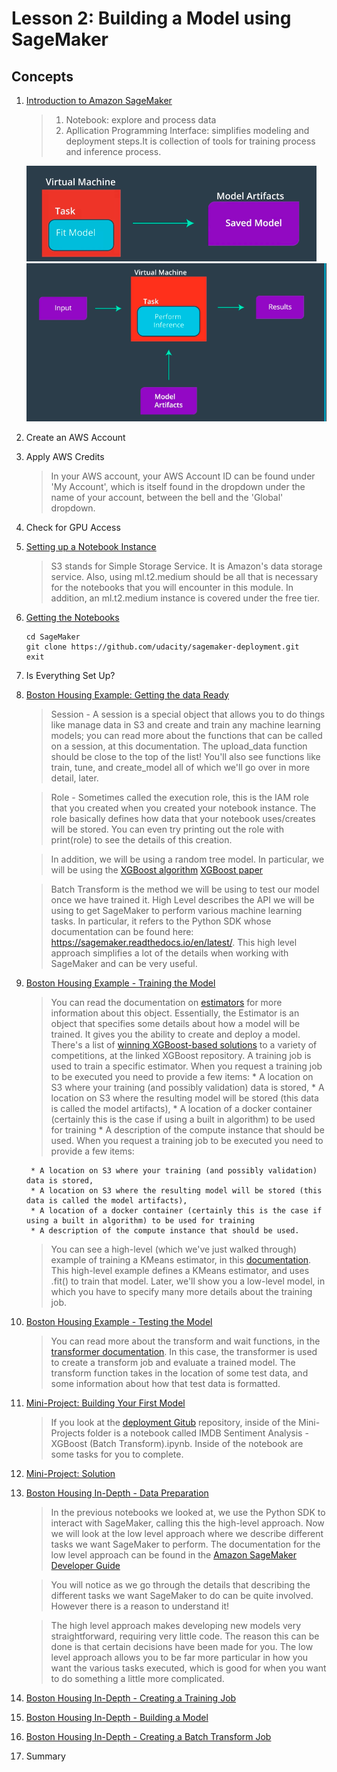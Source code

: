 # Lesson 2: Building a Model using SageMaker

## Concepts

1. [Introduction to Amazon SageMaker](https://www.youtube.com/watch?v=nJCc4_9-iAQ)
	> 1. Notebook: explore and process data
	> 1. Apllication Programming Interface: simplifies modeling and deployment steps.It is collection of tools for training process and inference process.

	![training](images/training.png)
	![inference](images/inference.png)
1. Create an AWS Account
1. Apply AWS Credits
	> In your AWS account, your AWS Account ID can be found under 'My Account', which is itself found in the dropdown under the name of your account, between the bell and the 'Global' dropdown.
1. Check for GPU Access
1. [Setting up a Notebook Instance](https://www.youtube.com/watch?v=TRUCNy5Eqjc)
	> S3 stands for Simple Storage Service. It is Amazon's data storage service.
	> Also, using ml.t2.medium should be all that is necessary for the notebooks that you will encounter in this module. In addition, an ml.t2.medium instance is covered under the free tier.
1. [Getting the Notebooks](https://www.youtube.com/watch?v=jqL74whe9yo)
	```
	cd SageMaker
	git clone https://github.com/udacity/sagemaker-deployment.git
	exit
	```
1. Is Everything Set Up?
1. [Boston Housing Example: Getting the data Ready](https://www.youtube.com/watch?v=78y5cTR-JxM)
	> Session - A session is a special object that allows you to do things like manage data in S3 and create and train any machine learning models; you can read more about the functions that can be called on a session, at this documentation. The upload_data function should be close to the top of the list! You'll also see functions like train, tune, and create_model all of which we'll go over in more detail, later.

	> Role - Sometimes called the execution role, this is the IAM role that you created when you created your notebook instance. The role basically defines how data that your notebook uses/creates will be stored. You can even try printing out the role with print(role) to see the details of this creation.

	> In addition, we will be using a random tree model. In particular, we will be using the [XGBoost algorithm](https://xgboost.readthedocs.io/en/latest/)
	[XGBoost paper](https://s3.amazonaws.com/video.udacity-data.com/topher/2018/November/5bfdf09f_xgboost/xgboost.pdf)

	> Batch Transform is the method we will be using to test our model once we have trained it. 
	> High Level describes the API we will be using to get SageMaker to perform various machine learning tasks. In particular, it refers to the Python SDK whose documentation can be found here: https://sagemaker.readthedocs.io/en/latest/. This high level approach simplifies a lot of the details when working with SageMaker and can be very useful.
1. [Boston Housing Example - Training the Model](https://www.youtube.com/watch?v=rqYlkCTLmIY)
	> You can read the documentation on [estimators](https://sagemaker.readthedocs.io/en/latest/estimators.html) for more information about this object. Essentially, the Estimator is an object that specifies some details about how a model will be trained. It gives you the ability to create and deploy a model.
	> There's a list of [winning XGBoost-based solutions](https://github.com/dmlc/xgboost/tree/master/demo#machine-learning-challenge-winning-solutions) to a variety of competitions, at the linked XGBoost repository.
	> A training job is used to train a specific estimator.
	> When you request a training job to be executed you need to provide a few items:
		* A location on S3 where your training (and possibly validation) data is stored,
		* A location on S3 where the resulting model will be stored (this data is called the model artifacts),
		* A location of a docker container (certainly this is the case if using a built in algorithm) to be used for training
		* A description of the compute instance that should be used.
	> When you request a training job to be executed you need to provide a few items:

		* A location on S3 where your training (and possibly validation) data is stored,
		* A location on S3 where the resulting model will be stored (this data is called the model artifacts),
		* A location of a docker container (certainly this is the case if using a built in algorithm) to be used for training
		* A description of the compute instance that should be used.


	> You can see a high-level (which we've just walked through) example of training a KMeans estimator, in this [documentation](https://docs.aws.amazon.com/sagemaker/latest/dg/ex1-train-model-create-training-job.html). This high-level example defines a KMeans estimator, and uses .fit() to train that model. Later, we'll show you a low-level model, in which you have to specify many more details about the training job.
1. [Boston Housing Example - Testing the Model](https://www.youtube.com/watch?time_continue=8&v=CZRKuS_qYtg)
	> You can read more about the transform and wait functions, in the [transformer documentation](https://sagemaker.readthedocs.io/en/latest/transformer.html). In this case, the transformer is used to create a transform job and evaluate a trained model. The transform function takes in the location of some test data, and some information about how that test data is formatted.
1. [Mini-Project: Building Your First Model](https://www.youtube.com/watch?time_continue=4&v=ouLvRqMMbbY)
	> If you look at the [deployment Gitub](https://github.com/udacity/sagemaker-deployment) repository, inside of the Mini-Projects folder is a notebook called IMDB Sentiment Analysis - XGBoost (Batch Transform).ipynb. Inside of the notebook are some tasks for you to complete.
1. [Mini-Project: Solution](https://www.youtube.com/watch?v=utUxiW-tZrY)
1. [Boston Housing In-Depth - Data Preparation](https://www.youtube.com/watch?v=TA-Ms7djeL0)
	> In the previous notebooks we looked at, we use the Python SDK to interact with SageMaker, calling this the high-level approach. Now we will look at the low level approach where we describe different tasks we want SageMaker to perform. The documentation for the low level approach can be found in the [Amazon SageMaker Developer Guide](https://docs.aws.amazon.com/sagemaker/latest/dg/whatis.html)

	> You will notice as we go through the details that describing the different tasks we want SageMaker to do can be quite involved. However there is a reason to understand it!

	> The high level approach makes developing new models very straightforward, requiring very little code. The reason this can be done is that certain decisions have been made for you. The low level approach allows you to be far more particular in how you want the various tasks executed, which is good for when you want to do something a little more complicated.
1. [Boston Housing In-Depth - Creating a Training Job](https://www.youtube.com/watch?time_continue=4&v=1CIbWNUSZXo)
1. [Boston Housing In-Depth - Building a Model](https://www.youtube.com/watch?time_continue=28&v=JJyVsmcV2M4)
1. [Boston Housing In-Depth - Creating a Batch Transform Job](https://www.youtube.com/watch?time_continue=32&v=JwPJMYRl3nw)
1. Summary